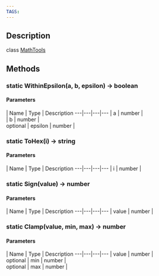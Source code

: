 ```yaml
---
TAGS:
---
```

## Description

class [MathTools](/classes/2.5/MathTools)



## Methods

### static WithinEpsilon(a, b, epsilon) &rarr; boolean



#### Parameters
 | Name | Type | Description
---|---|---|---
 | a | number |  
 | b | number |  
optional | epsilon | number |  
### static ToHex(i) &rarr; string



#### Parameters
 | Name | Type | Description
---|---|---|---
 | i | number |  

### static Sign(value) &rarr; number



#### Parameters
 | Name | Type | Description
---|---|---|---
 | value | number |  

### static Clamp(value, min, max) &rarr; number



#### Parameters
 | Name | Type | Description
---|---|---|---
 | value | number |  
optional | min | number |  
optional | max | number |  
